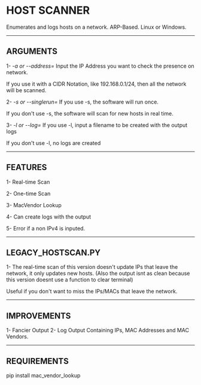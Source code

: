 # **HOST SCANNER**
Enumerates and logs hosts on a network. ARP-Based.
Linux or Windows.


----------
**ARGUMENTS**
----------

1- *-a or --address=*
Input the IP Address you want to check the presence on network.

If you use it with a CIDR Notation, like 192.168.0.1/24, then all the network will be scanned.


2- *-s or --singlerun=*
If you use -s, the software will run once. 

If you don't use -s, the software will scan for new hosts in real time.



3- *-l or --log=*
If you use -l, input a filename to be created with the output logs

If you don't use -l, no logs are created


------------------
**FEATURES**
------------------

1- Real-time Scan

2- One-time Scan

3- MacVendor Lookup

4- Can create logs with the output

5- Error if a non IPv4 is inputed.

--------------------------
**LEGACY_HOSTSCAN.PY**
---------------------------
1- The real-time scan of this version doesn't update IPs that leave the network, it only updates new hosts.
(Also the output isnt as clean because this version doesnt use a function to clear terminal)

Useful if you don't want to miss the IPs/MACs that leave the network.


------------------
IMPROVEMENTS
------------------

1- Fancier Output 
2- Log Output Containing IPs, MAC Addresses and MAC Vendors.


----------------------
REQUIREMENTS
-----------------
pip install mac_vendor_lookup 

